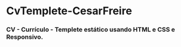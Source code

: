 # CvTemplete-CesarFreire

<h3>CV - Currículo - Templete estático usando HTML e CSS e Responsivo.</h3>
